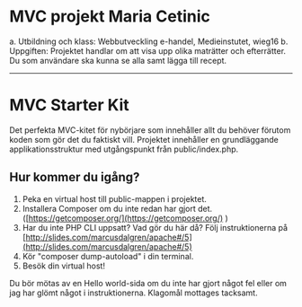 
# MVC projekt Maria Cetinic

a. Utbildning och klass: Webbutveckling e-handel, Medieinstutet, wieg16
b. Uppgiften: Projektet handlar om att visa upp olika maträtter och efterrätter. Du som användare ska kunna se alla samt lägga till recept. 



------------



# MVC Starter Kit
Det perfekta MVC-kitet för nybörjare som innehåller allt du behöver förutom koden som gör det du faktiskt vill.
Projektet innehåller en grundläggande applikationsstruktur med utgångspunkt från public/index.php. 
## Hur kommer du igång?
1. Peka en virtual host till public-mappen i projektet.
2. Installera Composer om du inte redan har gjort det. ([https://getcomposer.org/](https://getcomposer.org/) )
3. Har du inte PHP CLI uppsatt? Vad gör du här då? 
Följ instruktionerna på [http://slides.com/marcusdalgren/apache#/5](http://slides.com/marcusdalgren/apache#/5)
4. Kör "composer dump-autoload" i din terminal.
5. Besök din virtual host!

Du bör mötas av en Hello world-sida om du inte har gjort något fel eller om jag har glömt något i instruktionerna.
Klagomål mottages tacksamt.



